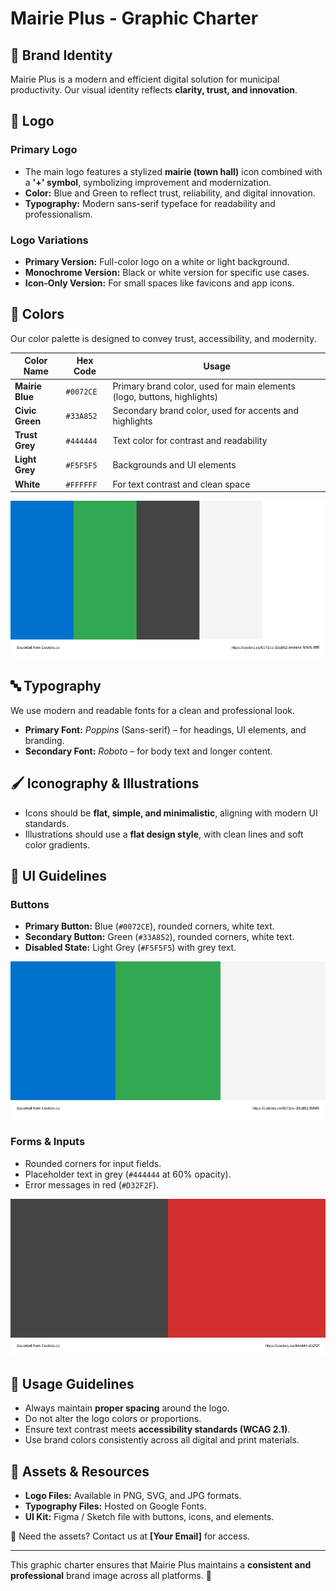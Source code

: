 # Mairie Plus - Graphic Charter

## 🎨 Brand Identity

Mairie Plus is a modern and efficient digital solution for municipal productivity. Our visual identity reflects **clarity, trust, and innovation**.

## 📌 Logo
### **Primary Logo**
- The main logo features a stylized **mairie (town hall)** icon combined with a **'+' symbol**, symbolizing improvement and modernization.
- **Color:** Blue and Green to reflect trust, reliability, and digital innovation.
- **Typography:** Modern sans-serif typeface for readability and professionalism.

### **Logo Variations**
- **Primary Version:** Full-color logo on a white or light background.
- **Monochrome Version:** Black or white version for specific use cases.
- **Icon-Only Version:** For small spaces like favicons and app icons.

## 🎨 Colors
Our color palette is designed to convey trust, accessibility, and modernity.

| Color Name      | Hex Code  | Usage                                                                   |
| --------------- | --------- | ----------------------------------------------------------------------- |
| **Mairie Blue** | `#0072CE` | Primary brand color, used for main elements (logo, buttons, highlights) |
| **Civic Green** | `#33A852` | Secondary brand color, used for accents and highlights                  |
| **Trust Grey**  | `#444444` | Text color for contrast and readability                                 |
| **Light Grey**  | `#F5F5F5` | Backgrounds and UI elements                                             |
| **White**       | `#FFFFFF` | For text contrast and clean space                                       |

![Palette](palette.svg)

## 🔤 Typography
We use modern and readable fonts for a clean and professional look.

- **Primary Font:** *Poppins* (Sans-serif) – for headings, UI elements, and branding.
- **Secondary Font:** *Roboto* – for body text and longer content.

## 🖌️ Iconography & Illustrations
- Icons should be **flat, simple, and minimalistic**, aligning with modern UI standards.
- Illustrations should use a **flat design style**, with clean lines and soft color gradients.

## 📐 UI Guidelines
### **Buttons**
- **Primary Button:** Blue (`#0072CE`), rounded corners, white text.
- **Secondary Button:** Green (`#33A852`), rounded corners, white text.
- **Disabled State:** Light Grey (`#F5F5F5`) with grey text.

![Buttons Palette](buttons_palette.svg)

### **Forms & Inputs**
- Rounded corners for input fields.
- Placeholder text in grey (`#444444` at 60% opacity).
- Error messages in red (`#D32F2F`).

![Form Palette](forms_palette.svg)

## 📣 Usage Guidelines
- Always maintain **proper spacing** around the logo.
- Do not alter the logo colors or proportions.
- Ensure text contrast meets **accessibility standards (WCAG 2.1)**.
- Use brand colors consistently across all digital and print materials.

## 📁 Assets & Resources
- **Logo Files:** Available in PNG, SVG, and JPG formats.
- **Typography Files:** Hosted on Google Fonts.
- **UI Kit:** Figma / Sketch file with buttons, icons, and elements.

📩 Need the assets? Contact us at **[Your Email]** for access.

---

This graphic charter ensures that Mairie Plus maintains a **consistent and professional** brand image across all platforms. 🚀
